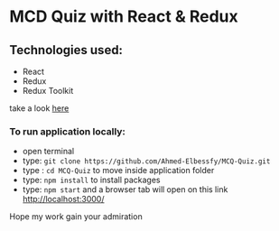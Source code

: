 # MCD Quiz with React & Redux



## Technologies used:
- React
- Redux
- Redux Toolkit


take a look [here](https://ahmed-elbessfy.github.io/MCQ-Quiz/)


 ### To run application locally:
- open terminal 
- type: ``` git clone https://github.com/Ahmed-Elbessfy/MCQ-Quiz.git ```
- type : ``` cd MCQ-Quiz ``` to move inside application folder
- type: ``` npm install ``` to install packages
- type: ``` npm start ``` and a browser tab will open on this link [http://localhost:3000/](http://localhost:3000/)

Hope my work gain your admiration
